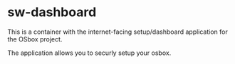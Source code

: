 # sw-dashboard

This is a container with the internet-facing setup/dashboard application for the OSbox project.

The application allows you to securly setup your osbox.


